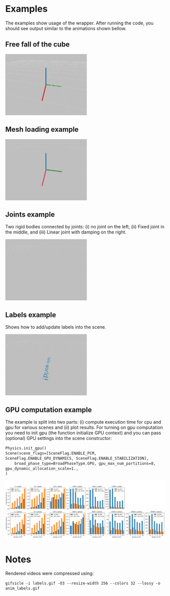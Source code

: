 # Examples
The examples show usage of the wrapper. After running the code, you should see output similar to the animations shown bellow.

## Free fall of the cube
![](anim_fall_small.gif)

## Mesh loading example
![](anim_spade.gif)

## Joints example
Two rigid bodies connected by joints: 
(i) no joint on the left,
(ii) Fixed joint in the middle,
and (iii) Linear joint with damping on the right.

![](anim_joints.gif)


## Labels example
Shows how to add/update labels into the scene.

![](anim_labels.gif)


## GPU computation example
The example is split into two parts: (i) compute execution time for cpu and gpu for various scenes and (ii) plot results.
For turning on gpu computation you need to init gpu (the function initialize GPU context) and you can pass (optional) GPU settings into the scene constructor:
```
Physics.init_gpu()
Scene(scene_flags=[SceneFlag.ENABLE_PCM, SceneFlag.ENABLE_GPU_DYNAMICS, SceneFlag.ENABLE_STABILIZATION],
    broad_phase_type=BroadPhaseType.GPU, gpu_max_num_partitions=8, gpu_dynamic_allocation_scale=1.,
)
```
![](06_gpu_performance.png)

# Notes
Rendered videos were compressed using:
```
gifsicle -i labels.gif -O3 --resize-width 256 --colors 32 --lossy -o anim_labels.gif
```
